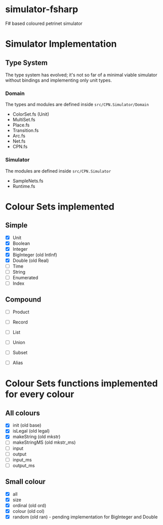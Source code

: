 # simulator-fsharp
F# based coloured petrinet simulator

# Simulator Implementation
## Type System
The type system has evolved; it's not so far of a minimal viable simulator 
without bindings and implementing only unit types. 

### Domain
The types and modules are defined inside `src/CPN.Simulator/Domain`

- ColorSet.fs (Unit)
- MultiSet.fs
- Place.fs
- Transition.fs
- Arc.fs
- Net.fs
- CPN.fs

### Simulator
The modules are defined inside `src/CPN.Simulator`

- SampleNets.fs
- Runtime.fs

# Colour Sets implemented
## Simple
- [x] Unit
- [x] Boolean
- [x] Integer
- [x] BigInteger (old IntInf)
- [x] Double (old Real)
- [ ] Time
- [ ] String
- [ ] Enumerated
- [ ] Index
## Compound
- [ ] Product
- [ ] Record
- [ ] List
- [ ] Union
- [ ] Subset
- [ ] Alias


# Colour Sets functions implemented for every colour
## All colours
- [x] init (old base)
- [x] isLegal (old legal)
- [x] makeString (old mkstr)
- [ ] makeStringMS (old mkstr_ms)
- [ ] input
- [ ] output
- [ ] input_ms
- [ ] output_ms
## Small colour
- [x] all
- [x] size
- [x] ordinal (old ord)
- [x] colour (old col)
- [x] random (old ran) - pending implementation for BigInteger and Double
